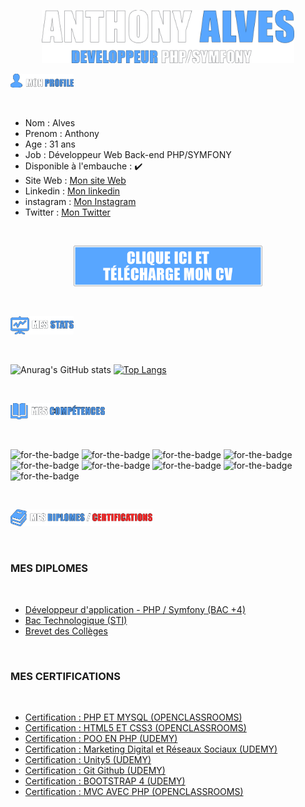


<p align="center"><a href="http://anthonyalves.fr/"><img width="80%" src="./logo.png" /></a></p>

<p align="left"><a href="http://anthonyalves.fr/"><img width="20%" src="./mon-profile.png" /></a></p><br>

<ul>
   <li>
      Nom : Alves
   </li>
   <li>
      Prenom : Anthony
   </li>
   <li>
      Age : 31 ans
   </li>
   <li>
      Job : Développeur Web Back-end PHP/SYMFONY
   </li>
   <li>
      Disponible à l'embauche : ✔️
   </li>
   <li>
      Site Web : <a href="http://anthonyalves.fr/"> Mon site Web </a>
   </li>
   <li>
      Linkedin : <a href="https://www.linkedin.com/in/anthonyalves93330/"> Mon linkedin </a>
   </li>
   <li>
      instagram : <a href="https://www.instagram.com/pitimatsu/"> Mon Instagram </a>
   </li>
   <li>
      Twitter : <a href="https://twitter.com/AnthonyWebCoder"> Mon Twitter </a>
   </li>
   </ul><br>

<p align="center"><a href="https://anthonyalves.fr/upload/cv/cv.pdf"><img width="60%" src="./bouton-cv.png" /></a></p>

<br><p align="left"><a href="http://anthonyalves.fr/"><img width="20%" src="./mes-stats.png" /></a></p><br>

   ![Anurag's GitHub stats](https://github-readme-stats.vercel.app/api?username=toto93330&theme=github_dark&show_icons=true)
   [![Top Langs](https://github-readme-stats.vercel.app/api/top-langs/?username=toto93330&layout=compact&theme=github_dark)](https://github.com/toto93330/Snowtricks)
   

<br><p align="left"><a href="http://anthonyalves.fr/"><img width="30%" src="./competences.png" /></a></p><br>

<a><img alt="for-the-badge" src="https://img.shields.io/badge/PHP-333537?style=for-the-badge&logo=php&logoColor=2293f2" style="min-width: 10%;"></a>
<a><img alt="for-the-badge" src="https://img.shields.io/badge/MYSQL-333537?style=for-the-badge&logo=mysql&logoColor=2293f2" style="min-width: 10%;"></a>
<a><img alt="for-the-badge" src="https://img.shields.io/badge/JAVASCRIPT-333537?style=for-the-badge&logo=javascript&logoColor=2293f2" style="min-width: 10%;"></a>
<a><img alt="for-the-badge" src="https://img.shields.io/badge/CSS3-333537?style=for-the-badge&logo=css3&logoColor=2293f2" style="min-width: 10%;"></a>
<a><img alt="for-the-badge" src="https://img.shields.io/badge/HTML5-333537?style=for-the-badge&logo=html5&logoColor=2293f2" style="min-width: 10%;"></a>
<a><img alt="for-the-badge" src="https://img.shields.io/badge/SYMFONY-333537?style=for-the-badge&logo=symfony&logoColor=2293f2" style="min-width: 10%;"></a>
<a><img alt="for-the-badge" src="https://img.shields.io/badge/REACT-333537?style=for-the-badge&logo=react&logoColor=2293f2" style="min-width: 10%;"></a>
<a><img alt="for-the-badge" src="https://img.shields.io/badge/BOOTSTRAP-333537?style=for-the-badge&logo=bootstrap&logoColor=2293f2" style="min-width: 10%;"></a>
<a><img alt="for-the-badge" src="https://img.shields.io/badge/UNITY-333537?style=for-the-badge&logo=unity&logoColor=2293f2" style="min-width: 10%;"></a>

<br><p align="left"><a href="http://anthonyalves.fr/"><img width="45%" src="./mes-diplomes-et-certif.png" /></a></p><br>

### MES DIPLOMES
   
   <br><ul>
      <li><a href="https://openclassrooms.com/">Développeur d'application - PHP / Symfony (BAC +4)</a></li>
      <li><a href="https://www.lyceecugnot.fr/">Bac Technologique (STI)</a></li>
      <li><a href="https://monod-gagny.webcollege.seinesaintdenis.fr/">Brevet des Collèges</a></li>
   </ul><br>
   
### MES CERTIFICATIONS

   <br><ul>
      <li><a href="">Certification : PHP ET MYSQL (OPENCLASSROOMS)</a></li>
      <li><a href="">Certification : HTML5 ET CSS3 (OPENCLASSROOMS)</a></li>
      <li><a href="">Certification : POO EN PHP (UDEMY)</a></li>
      <li><a href="">Certification : Marketing Digital et Réseaux Sociaux (UDEMY)</a></li>
      <li><a href="">Certification : Unity5 (UDEMY)</a></li>
      <li><a href="">Certification : Git Github (UDEMY)</a></li>
      <li><a href="">Certification : BOOTSTRAP 4 (UDEMY)</a></li>
      <li><a href="">Certification : MVC AVEC PHP (OPENCLASSROOMS)</a></li>
   </ul><br>

